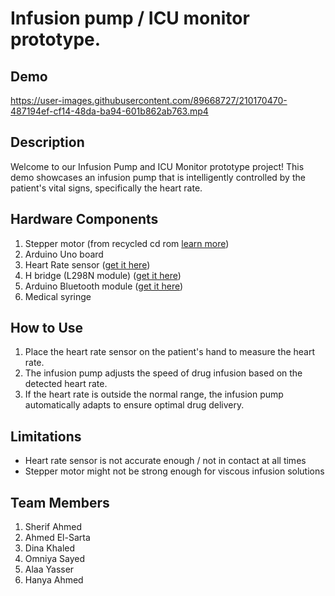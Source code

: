 
# Infusion pump / ICU monitor prototype.

## Demo
https://user-images.githubusercontent.com/89668727/210170470-487194ef-cf14-48da-ba94-601b862ab763.mp4

## Description
Welcome to our Infusion Pump and ICU Monitor prototype project! This demo showcases an infusion pump that is intelligently controlled by the patient's vital signs, specifically the heart rate.


## Hardware Components 
1. Stepper motor (from recycled cd rom [learn more](https://www.youtube.com/watch?v=xJxB2O2FsAo))
2. Arduino Uno board
3. Heart Rate sensor ([get it here](https://ram-e-shop.com/product/kit-pulse-rate/))
4. H bridge (L298N module) ([get it here](https://ram-e-shop.com/product/kit-l298-red/)) 
5. Arduino Bluetooth module ([get it here](https://ram-e-shop.com/product/kit-bluetooth-hc05/))
6. Medical syringe

## How to Use
1. Place the heart rate sensor on the patient's hand to measure the heart rate.
2. The infusion pump adjusts the speed of drug infusion based on the detected heart rate.
3. If the heart rate is outside the normal range, the infusion pump automatically adapts to ensure optimal drug delivery.

## Limitations
- Heart rate sensor is not accurate enough / not in contact at all times
- Stepper motor might not be strong enough for viscous infusion solutions
  
## Team Members
1.  Sherif Ahmed
2.  Ahmed El-Sarta
3.  Dina Khaled
4.  Omniya Sayed
5.  Alaa Yasser
6.  Hanya Ahmed
